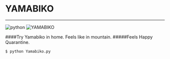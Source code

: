 # YAMABIKO

---
![python](https://img.shields.io/badge/python-3.X-orange)
![YAMABIKO](https://upload.wikimedia.org/wikipedia/commons/0/06/Suushi_Yama-biko.jpg)


####Try Yamabiko in home. Feels like in mountain.
#####Feels Happy Quarantine.

```python
$ python Yamabiko.py
```